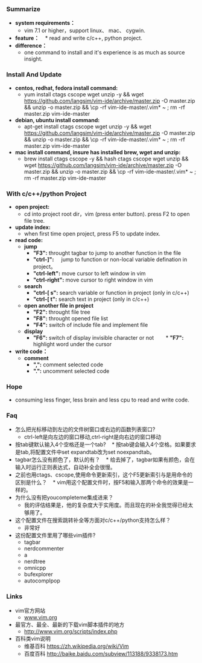### Summarize
    
* **system requirements：** 
    * vim 7.1 or higher，support linux、 mac、 cygwin.
* **feature：** 
    * read and write c/c++, python project.
* **difference：** 
    * one command to install and it's experience is as much as source insight.


### Install And Update

* **centos, redhat, fedora install command:**
    * yum install ctags cscope wget unzip -y && wget https://github.com/langsim/vim-ide/archive/master.zip -O master.zip && unzip -o master.zip && \cp -rf vim-ide-master/.vim* ~ ; rm -rf master.zip vim-ide-master
* **debian, ubuntu install command:**
    * apt-get install ctags cscope wget unzip -y && wget https://github.com/langsim/vim-ide/archive/master.zip -O master.zip && unzip -o master.zip && \cp -rf vim-ide-master/.vim* ~ ; rm -rf master.zip vim-ide-master
* **mac install command, insure has installed brew, wget and unzip:**
    * brew install ctags cscope -y && hash ctags cscope wget unzip && wget https://github.com/langsim/vim-ide/archive/master.zip -O master.zip && unzip -o master.zip && \cp -rf vim-ide-master/.vim* ~ ; rm -rf master.zip vim-ide-master


### With c/c++/python Project

* **open project:**
    * cd into project root dir，vim (press enter button). press F2 to open file tree.
* **update index:**
    * when first time open project, press F5 to update index.
* **read code:**
    * **jump**
        * **"F3":**         throught tagbar to jump to another function in the file
        * **"ctrl-]":**     jump to function or non-local variable defination in project。
        * **"ctrl-left":**  move cursor to left window in vim
        * **"ctrl-right":** move cursor to right window in vim
    * **search**
        * **"ctrl-[ s":**   search variable or function in project (only in c/c++)
        * **"ctrl-[ t":**   search text in project (only in c/c++)
    * **open another file in project**
        * **"F2":**         throught file tree
        * **"F8":**         throught opened file list
        * **"F4":**         switch of include file and implement file
    * **display**
        * **"F6":**         switch of display invisible character or not 
        * **"F7":**         highlight word under the cursor
* **write code：**
    * **comment**
        * **",":**          comment selected code
        * **".":**          uncomment selected code


### Hope

* consuming less finger, less brain and less cpu to read and write code.


### Faq

* 怎么把光标移动到左边的文件树窗口或右边的函数列表窗口?
    * ctrl-left是向左边的窗口移动,ctrl-right是向右边的窗口移动
* 按tab键默认输入4个空格还是一个tab?
    * 按tab键会输入4个空格。如果要求是tab,将配置文件中set expandtab改为set noexpandtab。
* tagbar怎么没有颜色了，默认的有？
    * 给去掉了，tagbar如果有颜色，会在输入时运行正则表达式，自动补全会很慢。
* 之前也用ctags、cscope,使用命令更新索引，这个F5更新索引与是用命令的区别是什么？
    * vim用这个配置文件时，按F5和输入那两个命令的效果是一样的。
* 为什么没有把youcompleteme集成进来？
    * 我的评估结果是，他的复杂度大于实用度。而且现在的补全我觉得已经太够用了。
* 这个配置文件在搜索跳转补全等方面对c/c++/python支持怎么样？
    * 非常好
* 这份配置文件里用了哪些vim插件?
    * tagbar
    * nerdcommenter
    * a
    * nerdtree
    * omnicpp
    * bufexplorer
    * autocomplpop


### Links

* vim官方网站
    * www.vim.org
* 最官方、最全、最新的下载vim脚本插件的地方
    * http://www.vim.org/scripts/index.php
* 百科类vim说明
    * 维基百科             https://zh.wikipedia.org/wiki/Vim
    * 百度百科             http://baike.baidu.com/subview/113188/9338173.htm
